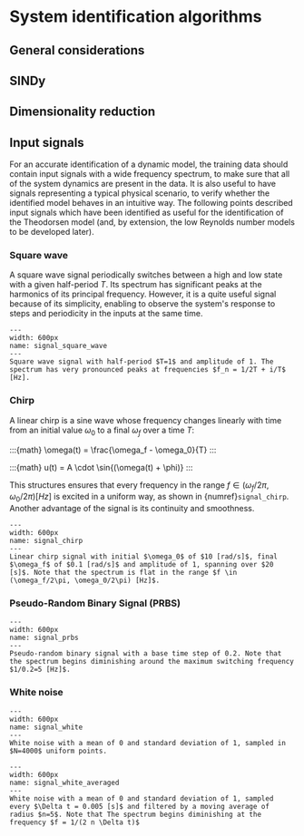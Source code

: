# System identification algorithms

## General considerations

## SINDy

## Dimensionality reduction

## Input signals

For an accurate identification of a dynamic model, the training data should contain input signals with a wide frequency spectrum, to make sure that all of the system dynamics are present in the data. It is also useful to have signals representing a typical physical scenario, to verify whether the identified model behaves in an intuitive way. The following points described input signals which have been identified as useful for the identification of the Theodorsen model (and, by extension, the low Reynolds number models to be developed later).

### Square wave

A square wave signal periodically switches between a high and low state with a given half-period $T$. Its spectrum has significant peaks at the harmonics of its principal frequency. However, it is a quite useful signal because of its simplicity, enabling to observe the system's response to steps and periodicity in the inputs at the same time.

```{figure} images/signal_square_wave.png
---
width: 600px
name: signal_square_wave
---
Square wave signal with half-period $T=1$ and amplitude of 1. The spectrum has very pronounced peaks at frequencies $f_n = 1/2T + i/T$ [Hz].
```

### Chirp

A linear chirp is a sine wave whose frequency changes linearly with time from an initial value $\omega_0$ to a final $\omega_f$ over a time $T$:

:::{math}
	\omega(t) = \frac{\omega_f - \omega_0}{T}
:::

:::{math}
	u(t) = A \cdot \sin{(\omega(t) + \phi)}
:::

This structures ensures that every frequency in the range $f \in (\omega_f/2\pi, \omega_0/2\pi) [Hz]$ is excited in a uniform way, as shown in {numref}`signal_chirp`. Another advantage of the signal is its continuity and smoothness.

```{figure} images/signal_chirp.png
---
width: 600px
name: signal_chirp
---
Linear chirp signal with initial $\omega_0$ of $10 [rad/s]$, final $\omega_f$ of $0.1 [rad/s]$ and amplitude of 1, spanning over $20 [s]$. Note that the spectrum is flat in the range $f \in (\omega_f/2\pi, \omega_0/2\pi) [Hz]$.
```

### Pseudo-Random Binary Signal (PRBS)

```{figure} images/signal_prbs.png
---
width: 600px
name: signal_prbs
---
Pseudo-random binary signal with a base time step of 0.2. Note that the spectrum begins diminishing around the maximum switching frequency $1/0.2=5 [Hz]$.
```

### White noise

```{figure} images/signal_white.png
---
width: 600px
name: signal_white
---
White noise with a mean of 0 and standard deviation of 1, sampled in $N=4000$ uniform points.
```

```{figure} images/signal_white_averaged.png
---
width: 600px
name: signal_white_averaged
---
White noise with a mean of 0 and standard deviation of 1, sampled every $\Delta t = 0.005 [s]$ and filtered by a moving average of radius $n=5$. Note that The spectrum begins diminishing at the frequency $f = 1/(2 n \Delta t)$
```